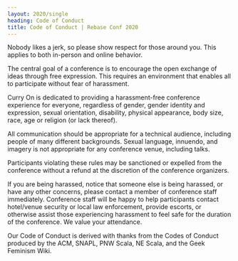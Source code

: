 ```yaml
---
layout: 2020/single
heading: Code of Conduct
title: Code of Conduct | Rebase Conf 2020
---
```


Nobody likes a jerk, so please show respect for those around you. This applies
to both in-person and online behavior.

The central goal of a conference is to encourage the open exchange of ideas
through free expression. This requires an environment that enables all to
participate without fear of harassment.

Curry On is dedicated to providing a harassment-free conference experience for
everyone, regardless of gender, gender identity and expression, sexual
orientation, disability, physical appearance, body size, race, age or religion
(or lack thereof).

All communication should be appropriate for a technical audience, including
people of many different backgrounds. Sexual language, innuendo, and imagery
is not appropriate for any conference venue, including talks.

Participants violating these rules may be sanctioned or expelled from the
conference without a refund at the discretion of the conference organizers.

If you are being harassed, notice that someone else is being harassed, or have
any other concerns, please contact a member of conference staff immediately.
Conference staff will be happy to help participants contact hotel/venue
security or local law enforcement, provide escorts, or otherwise assist those
experiencing harassment to feel safe for the duration of the conference. We
value your attendance.

Our Code of Conduct is derived with thanks from the Codes of Conduct produced
by the ACM, SNAPL, PNW Scala, NE Scala, and the Geek Feminism Wiki.
